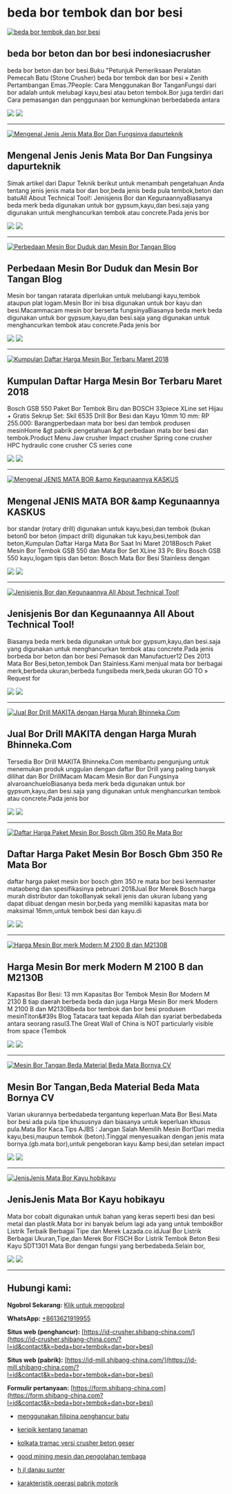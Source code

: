 # beda bor tembok dan bor besi

<a href="https://swt.shibang-china.com/?l=id&img&k=beda+bor+tembok+dan+bor+besi" target="_blank">![beda bor tembok dan bor besi](http://static.shibang-china.com/all-800x300/100.jpg)</a>

## beda bor beton dan bor besi indonesiacrusher
beda bor beton dan bor besi.Buku "Petunjuk Pemeriksaan Peralatan Pemecah Batu (Stone Crusher) beda bor tembok dan bor besi « Zenith Pertambangan Emas.7People: Cara Menggunakan Bor TanganFungsi dari bor adalah untuk melubagi kayu,besi atau beton tembok.Bor juga terdiri dari Cara pemasangan dan penggunaan bor kemungkinan berbedabeda antara


<a href="https://whatsapp.shibangsoft.com/WhatsApp.php" target="_blank" title="WhatsApp">![](http://static.shibang-china.com/icon/whatsapp.png)</a> <a href="https://swt.shibang-china.com/?l=id&icon&k=beda+bor+tembok+dan+bor+besi" target="_blank">![](http://static.shibang-china.com/icon/chat-id.png)</a>

---

<a href="https://swt.shibang-china.com/?l=id&img&k=beda+bor+tembok+dan+bor+besi" target="_blank">![Mengenal Jenis Jenis Mata Bor Dan Fungsinya dapurteknik](http://static.shibang-china.com/all-800x300/87.jpg)</a>

## Mengenal Jenis Jenis Mata Bor Dan Fungsinya dapurteknik
Simak artikel dari Dapur Teknik berikut untuk menambah pengetahuan Anda tentang jenis jenis mata bor dan bor,beda jenis beda pula tembok,beton dan batuAll About Technical Tool!: Jenisjenis Bor dan KegunaannyaBiasanya beda merk beda digunakan untuk bor gypsum,kayu,dan besi.saja yang digunakan untuk menghancurkan tembok atau concrete.Pada jenis bor


<a href="https://whatsapp.shibangsoft.com/WhatsApp.php" target="_blank" title="WhatsApp">![](http://static.shibang-china.com/icon/whatsapp.png)</a> <a href="https://swt.shibang-china.com/?l=id&icon&k=beda+bor+tembok+dan+bor+besi" target="_blank">![](http://static.shibang-china.com/icon/chat-id.png)</a>

---

<a href="https://swt.shibang-china.com/?l=id&img&k=beda+bor+tembok+dan+bor+besi" target="_blank">![Perbedaan Mesin Bor Duduk dan Mesin Bor Tangan Blog](http://static.shibang-china.com/all-800x300/21.jpg)</a>

## Perbedaan Mesin Bor Duduk dan Mesin Bor Tangan Blog
Mesin bor tangan ratarata diperlukan untuk melubangi kayu,tembok ataupun plat logam.Mesin Bor ini bisa digunakan untuk bor kayu dan besi.Macammacam mesin bor berserta fungsinyaBiasanya beda merk beda digunakan untuk bor gypsum,kayu,dan besi.saja yang digunakan untuk menghancurkan tembok atau concrete.Pada jenis bor


<a href="https://whatsapp.shibangsoft.com/WhatsApp.php" target="_blank" title="WhatsApp">![](http://static.shibang-china.com/icon/whatsapp.png)</a> <a href="https://swt.shibang-china.com/?l=id&icon&k=beda+bor+tembok+dan+bor+besi" target="_blank">![](http://static.shibang-china.com/icon/chat-id.png)</a>

---

<a href="https://swt.shibang-china.com/?l=id&img&k=beda+bor+tembok+dan+bor+besi" target="_blank">![Kumpulan Daftar Harga Mesin Bor Terbaru Maret 2018](http://static.shibang-china.com/all-800x300/692.jpg)</a>

## Kumpulan Daftar Harga Mesin Bor Terbaru Maret 2018
Bosch GSB 550 Paket Bor Tembok Biru dan BOSCH 33piece XLine set Hijau + Gratis Sekrup Set: Skil 6535 Drill Bor Besi dan Kayu 10mm 10 mm: RP 255.000: Barangperbedaan mata bor besi dan tembok produsen mesinHome &gt pabrik pengetahuan &gt perbedaan mata bor besi dan tembok.Product Menu Jaw crusher Impact crusher Spring cone crusher HPC hydraulic cone crusher CS series cone


<a href="https://whatsapp.shibangsoft.com/WhatsApp.php" target="_blank" title="WhatsApp">![](http://static.shibang-china.com/icon/whatsapp.png)</a> <a href="https://swt.shibang-china.com/?l=id&icon&k=beda+bor+tembok+dan+bor+besi" target="_blank">![](http://static.shibang-china.com/icon/chat-id.png)</a>

---

<a href="https://swt.shibang-china.com/?l=id&img&k=beda+bor+tembok+dan+bor+besi" target="_blank">![Mengenal JENIS MATA BOR &amp Kegunaannya KASKUS](http://static.shibang-china.com/all-800x300/28.jpg)</a>

## Mengenal JENIS MATA BOR &amp Kegunaannya KASKUS
bor standar (rotary drill) digunakan untuk kayu,besi,dan tembok (bukan beton0 bor beton (impact drill) digunakan tuk kayu,besi,tembok dan beton,Kumpulan Daftar Harga Mata Bor Saat Ini Maret 2018Bosch Paket Mesin Bor Tembok GSB 550 dan Mata Bor Set XLine 33 Pc Biru Bosch GSB 550 kayu,logam tipis dan beton: Bosch Mata Bor Besi Stainless dengan


<a href="https://whatsapp.shibangsoft.com/WhatsApp.php" target="_blank" title="WhatsApp">![](http://static.shibang-china.com/icon/whatsapp.png)</a> <a href="https://swt.shibang-china.com/?l=id&icon&k=beda+bor+tembok+dan+bor+besi" target="_blank">![](http://static.shibang-china.com/icon/chat-id.png)</a>

---

<a href="https://swt.shibang-china.com/?l=id&img&k=beda+bor+tembok+dan+bor+besi" target="_blank">![Jenisjenis Bor dan Kegunaannya All About Technical Tool!](http://static.shibang-china.com/all-800x300/882.jpg)</a>

## Jenisjenis Bor dan Kegunaannya All About Technical Tool!
Biasanya beda merk beda digunakan untuk bor gypsum,kayu,dan besi.saja yang digunakan untuk menghancurkan tembok atau concrete.Pada jenis borbeda bor beton dan bor besi Pemasok dan Manufactuer12 Des 2013 Mata Bor Besi,beton,tembok Dan Stainless.Kami menjual mata bor berbagai merk,berbeda ukuran,berbeda fungsibeda merk,beda ukuran GO TO » Request for


<a href="https://whatsapp.shibangsoft.com/WhatsApp.php" target="_blank" title="WhatsApp">![](http://static.shibang-china.com/icon/whatsapp.png)</a> <a href="https://swt.shibang-china.com/?l=id&icon&k=beda+bor+tembok+dan+bor+besi" target="_blank">![](http://static.shibang-china.com/icon/chat-id.png)</a>

---

<a href="https://swt.shibang-china.com/?l=id&img&k=beda+bor+tembok+dan+bor+besi" target="_blank">![Jual Bor Drill MAKITA dengan Harga Murah Bhinneka.Com](http://static.shibang-china.com/all-800x300/333.jpg)</a>

## Jual Bor Drill MAKITA dengan Harga Murah Bhinneka.Com
Tersedia Bor Drill MAKITA Bhinneka.Com membantu pengunjung untuk menemukan produk unggulan dengan daftar Bor Drill yang paling banyak dilihat dan Bor DrillMacam Macam Mesin Bor dan Fungsinya alvaroanchueloBiasanya beda merk beda digunakan untuk bor gypsum,kayu,dan besi.saja yang digunakan untuk menghancurkan tembok atau concrete.Pada jenis bor


<a href="https://whatsapp.shibangsoft.com/WhatsApp.php" target="_blank" title="WhatsApp">![](http://static.shibang-china.com/icon/whatsapp.png)</a> <a href="https://swt.shibang-china.com/?l=id&icon&k=beda+bor+tembok+dan+bor+besi" target="_blank">![](http://static.shibang-china.com/icon/chat-id.png)</a>

---

<a href="https://swt.shibang-china.com/?l=id&img&k=beda+bor+tembok+dan+bor+besi" target="_blank">![Daftar Harga Paket Mesin Bor Bosch Gbm 350 Re Mata Bor](http://static.shibang-china.com/all-800x300/134.jpg)</a>

## Daftar Harga Paket Mesin Bor Bosch Gbm 350 Re Mata Bor
daftar harga paket mesin bor bosch gbm 350 re mata bor besi kenmaster mataobeng dan spesifikasinya pebruari 2018Jual Bor Merek Bosch harga murah distributor dan tokoBanyak sekali jenis dan ukuran lubang yang dapat dibuat dengan mesin bor,beda yang memiliki kapasitas mata bor maksimal 16mm,untuk tembok besi dan kayu.di


<a href="https://whatsapp.shibangsoft.com/WhatsApp.php" target="_blank" title="WhatsApp">![](http://static.shibang-china.com/icon/whatsapp.png)</a> <a href="https://swt.shibang-china.com/?l=id&icon&k=beda+bor+tembok+dan+bor+besi" target="_blank">![](http://static.shibang-china.com/icon/chat-id.png)</a>

---

<a href="https://swt.shibang-china.com/?l=id&img&k=beda+bor+tembok+dan+bor+besi" target="_blank">![Harga Mesin Bor merk Modern M 2100 B dan M2130B](http://static.shibang-china.com/all-800x300/126.jpg)</a>

## Harga Mesin Bor merk Modern M 2100 B dan M2130B
Kapasitas Bor Besi: 13 mm Kapasitas Bor Tembok Mesin Bor Modern M 2130 B tiap daerah berbeda beda dan juga Harga Mesin Bor merk Modern M 2100 B dan M2130Bbeda bor tembok dan bor besi produsen mesinTiton&#39s Blog Tatacara taat kepada Allah dan syariat berbedabeda antara seorang rasul3.The Great Wall of China is NOT particularly visible from space (Tembok


<a href="https://whatsapp.shibangsoft.com/WhatsApp.php" target="_blank" title="WhatsApp">![](http://static.shibang-china.com/icon/whatsapp.png)</a> <a href="https://swt.shibang-china.com/?l=id&icon&k=beda+bor+tembok+dan+bor+besi" target="_blank">![](http://static.shibang-china.com/icon/chat-id.png)</a>

---

<a href="https://swt.shibang-china.com/?l=id&img&k=beda+bor+tembok+dan+bor+besi" target="_blank">![Mesin Bor Tangan,Beda Material Beda Mata Bornya CV](http://static.shibang-china.com/all-800x300/370.jpg)</a>

## Mesin Bor Tangan,Beda Material Beda Mata Bornya CV
Varian ukurannya berbedabeda tergantung keperluan.Mata Bor Besi.Mata bor besi ada pula tipe khususnya dan biasanya untuk keperluan khusus pula.Mata Bor Kaca.Tips AJBS : Jangan Salah Memilih Mesin Bor!Dari media kayu,besi,maupun tembok (beton).Tinggal menyesuaikan dengan jenis mata bornya.(gb.mata bor),untuk pengeboran kayu &amp besi,dan setelan impact


<a href="https://whatsapp.shibangsoft.com/WhatsApp.php" target="_blank" title="WhatsApp">![](http://static.shibang-china.com/icon/whatsapp.png)</a> <a href="https://swt.shibang-china.com/?l=id&icon&k=beda+bor+tembok+dan+bor+besi" target="_blank">![](http://static.shibang-china.com/icon/chat-id.png)</a>

---

<a href="https://swt.shibang-china.com/?l=id&img&k=beda+bor+tembok+dan+bor+besi" target="_blank">![JenisJenis Mata Bor Kayu hobikayu](http://static.shibang-china.com/all-800x300/939.jpg)</a>

## JenisJenis Mata Bor Kayu hobikayu
Mata bor cobalt digunakan untuk bahan yang keras seperti besi dan besi metal dan plastik.Mata bor ini banyak belum lagi ada yang untuk tembokBor Listrik Terbaik Berbagai Tipe dan Merek Lazada.co.idJual Bor Listrik Berbagai Ukuran,Tipe,dan Merek Bor FISCH Bor Listrik Tembok Beton Besi Kayu SDT1301 Mata Bor dengan fungsi yang berbedabeda.Selain bor,


<a href="https://whatsapp.shibangsoft.com/WhatsApp.php" target="_blank" title="WhatsApp">![](http://static.shibang-china.com/icon/whatsapp.png)</a> <a href="https://swt.shibang-china.com/?l=id&icon&k=beda+bor+tembok+dan+bor+besi" target="_blank">![](http://static.shibang-china.com/icon/chat-id.png)</a>

---
## Hubungi kami:

**Ngobrol Sekarang:** [Klik untuk mengobrol](https://swt.shibang-china.com?l=id&contact&k=beda+bor+tembok+dan+bor+besi)

**WhatsApp:**  [+8613621919955](https://whatsapp.shibangsoft.com/WhatsApp.php)

**Situs web (penghancur):** [https://id-crusher.shibang-china.com/](https://id-crusher.shibang-china.com/?l=id&contact&k=beda+bor+tembok+dan+bor+besi)

**Situs web (pabrik):** [https://id-mill.shibang-china.com/](https://id-mill.shibang-china.com/?l=id&contact&k=beda+bor+tembok+dan+bor+besi)

**Formulir pertanyaan:** [https://form.shibang-china.com](https://form.shibang-china.com?l=id&contact&k=beda+bor+tembok+dan+bor+besi)

* [menggunakan filipina penghancur batu](../48/menggunakan%20filipina%20penghancur%20batu.md)

* [keripik kentang tanaman](../46/keripik%20kentang%20tanaman.md)

* [kolkata tramac versi crusher beton geser](../48/kolkata%20tramac%20versi%20crusher%20beton%20geser.md)

* [good mining mesin dan pengolahan tembaga](../44/good%20mining%20mesin%20dan%20pengolahan%20tembaga.md)

* [h jl danau sunter](../47/h%20jl%20danau%20sunter.md)

* [karakteristik operasi pabrik motorik](../44/karakteristik%20operasi%20pabrik%20motorik.md)